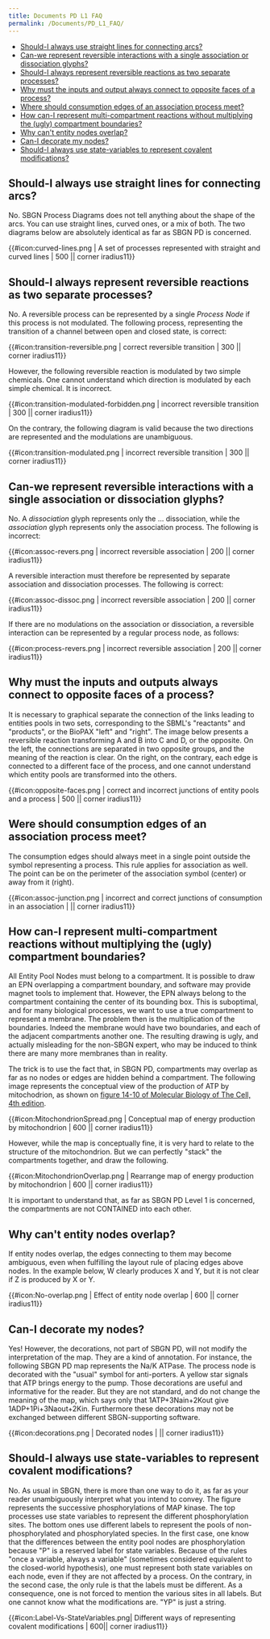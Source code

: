 ```yaml
---
title: Documents PD L1 FAQ
permalink: /Documents/PD_L1_FAQ/
---
```


-   [Should-I always use straight lines for connecting arcs?](/#Should-I_always_use_straight_lines_for_connecting_arcs? "wikilink")
-   [Can-we represent reversible interactions with a single association or dissociation glyphs?](/#Can-we_represent_reversible_interactions_with_a_single_association_or_dissociation_glyphs? "wikilink")
-   [Should-I always represent reversible reactions as two separate processes?](/#Should-I_always_represent_reversible_reactions_as_two_separate_processes? "wikilink")
-   [Why must the inputs and output always connect to opposite faces of a process?](/#Why_must_the_inputs_and_outputs_always_connect_to_opposite_faces_of_a_process? "wikilink")
-   [Where should consumption edges of an association process meet?](/#Where_should_consumption_edges_of_an_association_process_meet? "wikilink")
-   [How can-I represent multi-compartment reactions without multiplying the (ugly) compartment boundaries?](/#How_can-I_represent_multi-compartment_reactions_without_multiplying_the_(ugly)_compartment_boundaries? "wikilink")
-   [Why can't entity nodes overlap?](/#Why_can't_entity_nodes_overlap? "wikilink")
-   [Can-I decorate my nodes?](/#Can-I_decorate_my_nodes? "wikilink")
-   [Should-I always use state-variables to represent covalent modifications?](/#Should-I_always_use_state-variables_to_represent_covalent_modifications? "wikilink")

Should-I always use straight lines for connecting arcs?
-------------------------------------------------------

No. SBGN Process Diagrams does not tell anything about the shape of the arcs. You can use straight lines, curved ones, or a mix of both. The two diagrams below are absolutely identical as far as SBGN PD is concerned.

{{\#icon:curved-lines.png‎ | A set of processes represented with straight and curved lines | 500 || corner iradius11}}

Should-I always represent reversible reactions as two separate processes?
-------------------------------------------------------------------------

No. A reversible process can be represented by a single *Process Node* if this process is not modulated. The following process, representing the transition of a channel between open and closed state, is correct:

{{\#icon:transition-reversible.png‎ | correct reversible transition | 300 || corner iradius11}}

However, the following reversible reaction is modulated by two simple chemicals. One cannot understand which direction is modulated by each simple chemical. It is incorrect.

{{\#icon:transition-modulated-forbidden.png‎ | incorrect reversible transition | 300 || corner iradius11}}

On the contrary, the following diagram is valid because the two directions are represented and the modulations are unambiguous.

{{\#icon:transition-modulated.png‎ | incorrect reversible transition | 300 || corner iradius11}}

Can-we represent reversible interactions with a single association or dissociation glyphs?
------------------------------------------------------------------------------------------

No. A *dissociation* glyph represents only the ... dissociation, while the *association* glyph represents only the association process. The following is incorrect:

{{\#icon:assoc-revers.png‎ | incorrect reversible association | 200 || corner iradius11}}

A reversible interaction must therefore be represented by separate association and dissociation processes. The following is correct:

{{\#icon:assoc-dissoc.png‎ | incorrect reversible association | 200 || corner iradius11}}

If there are no modulations on the association or dissociation, a reversible interaction can be represented by a regular process node, as follows:

{{\#icon:process-revers.png‎ | incorrect reversible association | 200 || corner iradius11}}

Why must the inputs and outputs always connect to opposite faces of a process?
------------------------------------------------------------------------------

It is necessary to graphical separate the connection of the links leading to entities pools in two sets, corresponding to the SBML's "reactants" and "products", or the BioPAX "left" and "right". The image below presents a reversible reaction transforming A and B into C and D, or the opposite. On the left, the connections are separated in two opposite groups, and the meaning of the reaction is clear. On the right, on the contrary, each edge is connected to a different face of the process, and one cannot understand which entity pools are transformed into the others.

{{\#icon:opposite-faces.png‎ | correct and incorrect junctions of entity pools and a process | 500 || corner iradius11}}

Were should consumption edges of an association process meet?
-------------------------------------------------------------

The consumption edges should always meet in a single point outside the symbol representing a process. This rule applies for association as well. The point can be on the perimeter of the association symbol (center) or away from it (right).

{{\#icon:assoc-junction.png‎ | incorrect and correct junctions of consumption in an association | || corner iradius11}}

How can-I represent multi-compartment reactions without multiplying the (ugly) compartment boundaries?
------------------------------------------------------------------------------------------------------

All Entity Pool Nodes must belong to a compartment. It is possible to draw an EPN overlapping a compartment boundary, and software may provide magnet tools to implement that. However, the EPN always belong to the compartment containing the center of its bounding box. This is suboptimal, and for many biological processes, we want to use a true compartment to represent a membrane. The problem then is the multiplication of the boundaries. Indeed the membrane would have two boundaries, and each of the adjacent compartments another one. The resulting drawing is ugly, and actually misleading for the non-SBGN expert, who may be induced to think there are many more membranes than in reality.

The trick is to use the fact that, in SBGN PD, compartments may overlap as far as no nodes or edges are hidden behind a compartment. The following image represents the conceptual view of the production of ATP by mitochodrion, as shown on [figure 14-10 of Molecular Biology of The Cell, 4th edition](http://www.ncbi.nlm.nih.gov/books/bv.fcgi?rid=mboc4.figgrp.2504).

{{\#icon:MitochondrionSpread.png‎ | Conceptual map of energy production by mitochondrion | 600 || corner iradius11}}

However, while the map is conceptually fine, it is very hard to relate to the structure of the mitochondrion. But we can perfectly "stack" the compartments together, and draw the following.

{{\#icon:MitochondrionOverlap.png‎ | Rearrange map of energy production by mitochondrion | 600 || corner iradius11}}

It is important to understand that, as far as SBGN PD Level 1 is concerned, the compartments are not CONTAINED into each other.

Why can't entity nodes overlap?
-------------------------------

If entity nodes overlap, the edges connecting to them may become ambiguous, even when fulfilling the layout rule of placing edges above nodes. In the example below, W clearly produces X and Y, but it is not clear if Z is produced by X or Y.

{{\#icon:No-overlap.png‎ | Effect of entity node overlap | 600 || corner iradius11}}

Can-I decorate my nodes?
------------------------

Yes! However, the decorations, not part of SBGN PD, will not modify the interpretation of the map. They are a kind of annotation. For instance, the following SBGN PD map represents the Na/K ATPase. The process node is decorated with the "usual" symbol for anti-porters. A yellow star signals that ATP brings energy to the pump. Those decorations are useful and informative for the reader. But they are not standard, and do not change the meaning of the map, which says only that 1ATP+3Nain+2Kout give 1ADP+1Pi+3Naout+2Kin. Furthermore these decorations may not be exchanged between different SBGN-supporting software.

{{\#icon:decorations.png‎ | Decorated nodes | || corner iradius11}}

Should-I always use state-variables to represent covalent modifications?
------------------------------------------------------------------------

No. As usual in SBGN, there is more than one way to do it, as far as your reader unambiguously interpret what you intend to convey. The figure represents the successive phosphorylations of MAP kinase. The top processes use state variables to represent the different phosphorylation sites. The bottom ones use different labels to represent the pools of non-phosphorylated and phosphorylated species. In the first case, one know that the differences between the entity pool nodes are phosphorylation because "P" is a reserved label for state variables. Because of the rules "once a variable, always a variable" (sometimes considered equivalent to the closed-world hypothesis), one must represent both state variables on each node, even if they are not affected by a process. On the contrary, in the second case, the only rule is that the labels must be different. As a consequence, one is not forced to mention the various sites in all labels. But one cannot know what the modifications are. "YP" is just a string.

{{\#icon:Label-Vs-StateVariables.png| Different ways of representing covalent modifications | 600|| corner iradius11}}